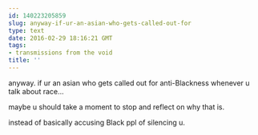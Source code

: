 ```yaml
---
id: 140223205859
slug: anyway-if-ur-an-asian-who-gets-called-out-for
type: text
date: 2016-02-29 18:16:21 GMT
tags:
- transmissions from the void
title: ''
---
```


anyway. if ur an asian who gets called out for anti-Blackness whenever u talk about race...

maybe u should take a moment to stop and reflect on why that is.

instead of basically accusing Black ppl of silencing u.